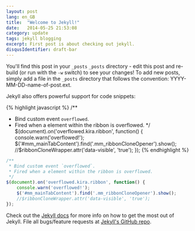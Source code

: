 ```yaml
---
layout: post
lang: en_GB
title:  "Welcome to Jekyll!"
date:   2014-05-25 21:53:08
category: update
tags: jekyll blogging
excerpt: First post is about checking out jekyll.
disqusIdentifier: draft-bar
---
```


You'll find this post in your <code class="language-bash">_posts</code> `_posts` directory - edit this post and re-build (or run with the `-w` switch) to see your changes!
To add new posts, simply add a file in the <code class="language-bash">_posts</code> directory that follows the convention: YYYY-MM-DD-name-of-post.ext.

Jekyll also offers powerful support for code snippets:

{% highlight javascript %}
/**
 * Bind custom event `overflowed`.
 * Fired when a element within the ribbon is overflowed.
 */
$(document).on('overflowed.kira.ribbon', function() {
	console.warn('overflowed!');
	$('#mm_mainTabContent').find('.mm_ribbonCloneOpener').show();
	//$ribbonCloneWrapper.attr('data-visible', 'true');
});
{% endhighlight %}

```javascript
/**
 * Bind custom event `overflowed`.
 * Fired when a element within the ribbon is overflowed.
 */
$(document).on('overflowed.kira.ribbon', function() {
	console.warn('overflowed!');
	$('#mm_mainTabContent').find('.mm_ribbonCloneOpener').show();
	//$ribbonCloneWrapper.attr('data-visible', 'true');
});
```

Check out the [Jekyll docs][jekyll] for more info on how to get the most out of Jekyll. File all bugs/feature requests at [Jekyll's GitHub repo][jekyll-gh].

[jekyll-gh]: https://github.com/jekyll/jekyll
[jekyll]:    http://jekyllrb.com

